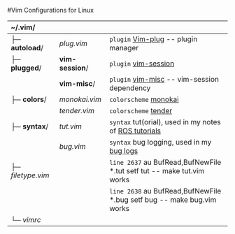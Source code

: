 #Vim Configurations for Linux

| ~/.vim/            | | |
| :--- | --- | --- |
| ├─ **autoload**/   | *plug.vim*       | `plugin` [Vim-plug](https://github.com/junegunn/vim-plug) -- plugin manager                       |
| ├─ **plugged**/    | **vim-session**/ | `plugin` [vim-session](https://github.com/xolox/vim-session)                                      |
|                    | **vim-misc**/    | `plugin` [vim-misc](https://github.com/xolox/vim-misc) -- vim-session dependency                  |
| ├─ **colors**/     | *monokai.vim*    | `colorscheme` [monokai](https://github.com/sickill/vim-monoka)                                    |
|                    | *tender.vim*     | `colorscheme` [tender](https://github.com/jacoborus/tender.vim)                                   |
| ├─ **syntax**/     | *tut.vim*        | `syntax` tut(orial), used in my notes of [ROS tutorials](https://github.com/Neur1n/ROS_Tutorials) |
|                    | *bug.vim*        | `syntax` bug logging, used in my [bug logs](https://github.com/Neur1n/bug_logs)                   |
| ├─ *filetype.vim*  |                  | `line 2637` au BufRead,BufNewFile *.tut setf tut -- make tut.vim works                            |
|                    |                  | `line 2638` au BufRead,BufNewFile *.bug setf bug -- make bug.vim works                            |
| └─ *vimrc*         |                  |                                                                                                   |

